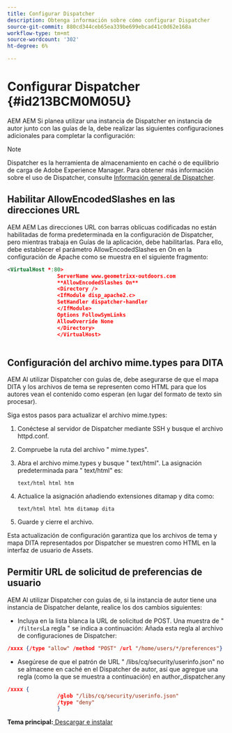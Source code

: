 ```yaml
---
title: Configurar Dispatcher
description: Obtenga información sobre cómo configurar Dispatcher
source-git-commit: 880cd344ceb65ea339be699ebcad41c0d62e168a
workflow-type: tm+mt
source-wordcount: '302'
ht-degree: 6%

---
```


# Configurar Dispatcher {#id213BCM0M05U}

AEM AEM Si planea utilizar una instancia de Dispatcher en instancia de autor junto con las guías de la, debe realizar las siguientes configuraciones adicionales para completar la configuración:

>[!NOTE]
>
> Dispatcher es la herramienta de almacenamiento en caché o de equilibrio de carga de Adobe Experience Manager. Para obtener más información sobre el uso de Dispatcher, consulte [Información general de Dispatcher](https://experienceleague.adobe.com/docs/experience-manager-dispatcher/using/dispatcher.html?lang=en).

## Habilitar AllowEncodedSlashes en las direcciones URL

AEM AEM Las direcciones URL con barras oblicuas codificadas no están habilitadas de forma predeterminada en la configuración de Dispatcher, pero mientras trabaja en Guías de la aplicación, debe habilitarlas. Para ello, debe establecer el parámetro AllowEncodedSlashes en On en la configuración de Apache como se muestra en el siguiente fragmento:

```XML
<VirtualHost *:80>
                ServerName www.geometrixx-outdoors.com
                **AllowEncodedSlashes On**
                <Directory />
                <IfModule disp_apache2.c>
                SetHandler dispatcher-handler
                </IfModule>
                Options FollowSymLinks
                AllowOverride None
                </Directory>
                </VirtualHost>
            
```

## Configuración del archivo mime.types para DITA

AEM Al utilizar Dispatcher con guías de, debe asegurarse de que el mapa DITA y los archivos de tema se representen como HTML para que los autores vean el contenido como esperan \(en lugar del formato de texto sin procesar\).

Siga estos pasos para actualizar el archivo mime.types:

1. Conéctese al servidor de Dispatcher mediante SSH y busque el archivo httpd.conf.

1. Compruebe la ruta del archivo &quot; mime.types&quot;.

1. Abra el archivo mime.types y busque &quot; text/html&quot;. La asignación predeterminada para &quot; text/html&quot; es:

   `text/html html htm`

1. Actualice la asignación añadiendo extensiones ditamap y dita como:

   `text/html html htm ditamap dita`

1. Guarde y cierre el archivo.


Esta actualización de configuración garantiza que los archivos de tema y mapa DITA representados por Dispatcher se muestren como HTML en la interfaz de usuario de Assets.

## Permitir URL de solicitud de preferencias de usuario

AEM Al utilizar Dispatcher con guías de, si la instancia de autor tiene una instancia de Dispatcher delante, realice los dos cambios siguientes:

- Incluya en la lista blanca la URL de solicitud de POST. Una muestra de &quot; `/filters`La regla &quot; se indica a continuación: Añada esta regla al archivo de configuraciones de Dispatcher:

```json
/xxxx {/type "allow" /method "POST" /url "/home/users/*/preferences"}
```

- Asegúrese de que el patrón de URL &quot; /libs/cq/security/userinfo.json&quot; no se almacene en caché en el Dispatcher de autor, así que agregue una regla \(como la que se muestra a continuación\) en author\_dispatcher.any

```json
/xxxx {
                /glob "/libs/cq/security/userinfo.json"
                /type "deny"
                }
```

**Tema principal:**[ Descargar e instalar](download-install.md)
